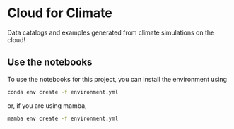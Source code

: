 # Cloud for Climate
Data catalogs and examples generated from climate simulations on the cloud!

## Use the notebooks

To use the notebooks for this project, you can install the environment using

```bash
conda env create -f environment.yml
```

or, if you are using mamba,

```bash
mamba env create -f environment.yml
```
